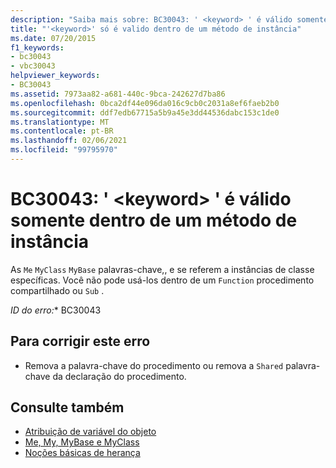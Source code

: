 ```yaml
---
description: "Saiba mais sobre: BC30043: ' <keyword> ' é válido somente dentro de um método de instância"
title: "'<keyword>' só é valido dentro de um método de instância"
ms.date: 07/20/2015
f1_keywords:
- bc30043
- vbc30043
helpviewer_keywords:
- BC30043
ms.assetid: 7973aa82-a681-440c-9bca-242627d7ba86
ms.openlocfilehash: 0bca2df44e096da016c9cb0c2031a8ef6faeb2b0
ms.sourcegitcommit: ddf7edb67715a5b9a45e3dd44536dabc153c1de0
ms.translationtype: MT
ms.contentlocale: pt-BR
ms.lasthandoff: 02/06/2021
ms.locfileid: "99795970"
---
```

# <a name="bc30043-keyword-is-valid-only-within-an-instance-method"></a>BC30043: ' \<keyword> ' é válido somente dentro de um método de instância

As `Me` `MyClass` `MyBase` palavras-chave,, e se referem a instâncias de classe específicas. Você não pode usá-los dentro de um `Function` procedimento compartilhado ou `Sub` .

*ID do erro:** BC30043

## <a name="to-correct-this-error"></a>Para corrigir este erro

- Remova a palavra-chave do procedimento ou remova a `Shared` palavra-chave da declaração do procedimento.

## <a name="see-also"></a>Consulte também

- [Atribuição de variável do objeto](../../programming-guide/language-features/variables/object-variable-assignment.md)
- [Me, My, MyBase e MyClass](../../programming-guide/program-structure/me-my-mybase-and-myclass.md)
- [Noções básicas de herança](../../programming-guide/language-features/objects-and-classes/inheritance-basics.md)
